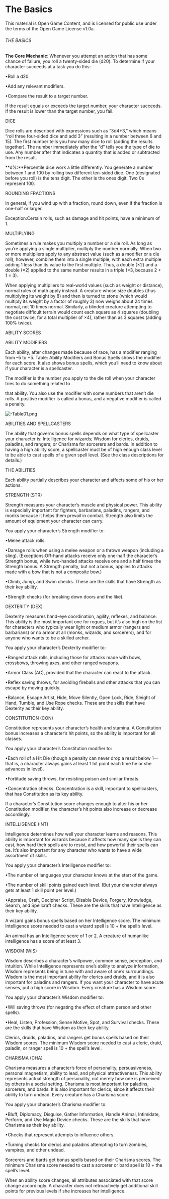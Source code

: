 # The Basics

This material is Open Game Content, and is licensed for public use under the terms of the Open Game License v1.0a.

###### THE BASICS





**The Core Mechanic**: Whenever you attempt an action that has some chance of failure, you roll a twenty-sided die (d20). To determine if your character succeeds at a task you do this:

•Roll a d20.

•Add any relevant modifiers.

•Compare the result to a target number.

If the result equals or exceeds the target number, your character succeeds. If the result is lower than the target number, you fail.





DICE

Dice rolls are described with expressions such as “3d4+3,” which means “roll three four-sided dice and add 3” (resulting in a number between 6 and 15). The first number tells you how many dice to roll (adding the results together). The number immediately after the “d” tells you the type of die to use. Any number after that indicates a quantity that is added or subtracted from the result.





**d%:**Percentile dice work a little differently. You generate a number between 1 and 100 by rolling two different ten-sided dice. One (designated before you roll) is the tens digit. The other is the ones digit. Two 0s represent 100.





ROUNDING FRACTIONS

In general, if you wind up with a fraction, round down, even if the fraction is one-half or larger.

Exception:Certain rolls, such as damage and hit points, have a minimum of 1.





MULTIPLYING

Sometimes a rule makes you multiply a number or a die roll. As long as you’re applying a single multiplier, multiply the number normally. When two or more multipliers apply to any abstract value (such as a modifier or a die roll), however, combine them into a single multiple, with each extra multiple adding 1 less than its value to the first multiple. Thus, a double (×2) and a double (×2) applied to the same number results in a triple (×3, because 2 + 1 = 3).





When applying multipliers to real-world values (such as weight or distance), normal rules of math apply instead. A creature whose size doubles (thus multiplying its weight by 8) and then is turned to stone (which would multiply its weight by a factor of roughly 3) now weighs about 24 times normal, not 10 times normal. Similarly, a blinded creature attempting to negotiate difficult terrain would count each square as 4 squares (doubling the cost twice, for a total multiplier of ×4), rather than as 3 squares (adding 100% twice).





ABILITY SCORES





ABILITY MODIFIERS

Each ability, after changes made because of race, has a modifier ranging from –5 to +5. Table: Ability Modifiers and Bonus Spells shows the modifier for each score. It also shows bonus spells, which you’ll need to know about if your character is a spellcaster.

The modifier is the number you apply to the die roll when your character tries to do something related to

that ability. You also use the modifier with some numbers that aren’t die rolls. A positive modifier is called a bonus, and a negative modifier is called a penalty.













































































































































































































































































































































































































































































































































![-Table01.png](-Table01.png)





ABILITIES AND SPELLCASTERS

The ability that governs bonus spells depends on what type of spellcaster your character is: Intelligence for wizards; Wisdom for clerics, druids, paladins, and rangers; or Charisma for sorcerers and bards. In addition to having a high ability score, a spellcaster must be of high enough class level to be able to cast spells of a given spell level. (See the class descriptions for details.)





THE ABILITIES

Each ability partially describes your character and affects some of his or her actions.





STRENGTH (STR)

Strength measures your character’s muscle and physical power. This ability is especially important for fighters, barbarians, paladins, rangers, and monks because it helps them prevail in combat. Strength also limits the amount of equipment your character can carry.

You apply your character’s Strength modifier to:

•Melee attack rolls.

•Damage rolls when using a melee weapon or a thrown weapon (including a sling). (Exceptions:Off-hand attacks receive only one-half the character’s Strength bonus, while two-handed attacks receive one and a half times the Strength bonus. A Strength penalty, but not a bonus, applies to attacks made with a bow that is not a composite bow.)

•Climb, Jump, and Swim checks. These are the skills that have Strength as their key ability.

•Strength checks (for breaking down doors and the like).





DEXTERITY (DEX)

Dexterity measures hand-eye coordination, agility, reflexes, and balance. This ability is the most important one for rogues, but it’s also high on the list for characters who typically wear light or medium armor (rangers and barbarians) or no armor at all (monks, wizards, and sorcerers), and for anyone who wants to be a skilled archer.

You apply your character’s Dexterity modifier to:

•Ranged attack rolls, including those for attacks made with bows, crossbows, throwing axes, and other ranged weapons.

•Armor Class (AC), provided that the character can react to the attack.

•Reflex saving throws, for avoiding fireballs and other attacks that you can escape by moving quickly.

•Balance, Escape Artist, Hide, Move Silently, Open Lock, Ride, Sleight of Hand, Tumble, and Use Rope checks. These are the skills that have Dexterity as their key ability.





CONSTITUTION (CON)

Constitution represents your character’s health and stamina. A Constitution bonus increases a character’s hit points, so the ability is important for all classes.

You apply your character’s Constitution modifier to:

•Each roll of a Hit Die (though a penalty can never drop a result below 1—that is, a character always gains at least 1 hit point each time he or she advances in level).

•Fortitude saving throws, for resisting poison and similar threats.

•Concentration checks. Concentration is a skill, important to spellcasters, that has Constitution as its key ability.

If a character’s Constitution score changes enough to alter his or her Constitution modifier, the character’s hit points also increase or decrease accordingly.





INTELLIGENCE (INT)

Intelligence determines how well your character learns and reasons. This ability is important for wizards because it affects how many spells they can cast, how hard their spells are to resist, and how powerful their spells can be. It’s also important for any character who wants to have a wide assortment of skills.

You apply your character’s Intelligence modifier to:

•The number of languages your character knows at the start of the game.

•The number of skill points gained each level. (But your character always gets at least 1 skill point per level.)

•Appraise, Craft, Decipher Script, Disable Device, Forgery, Knowledge, Search, and Spellcraft checks. These are the skills that have Intelligence as their key ability.

A wizard gains bonus spells based on her Intelligence score. The minimum Intelligence score needed to cast a wizard spell is 10 + the spell’s level.

An animal has an Intelligence score of 1 or 2. A creature of humanlike intelligence has a score of at least 3.





WISDOM (WIS)

Wisdom describes a character’s willpower, common sense, perception, and intuition. While Intelligence represents one’s ability to analyze information, Wisdom represents being in tune with and aware of one’s surroundings. Wisdom is the most important ability for clerics and druids, and it is also important for paladins and rangers. If you want your character to have acute senses, put a high score in Wisdom. Every creature has a Wisdom score.

You apply your character’s Wisdom modifier to:

•Will saving throws (for negating the effect of charm person and other spells).

•Heal, Listen, Profession, Sense Motive, Spot, and Survival checks. These are the skills that have Wisdom as their key ability.

Clerics, druids, paladins, and rangers get bonus spells based on their Wisdom scores. The minimum Wisdom score needed to cast a cleric, druid, paladin, or ranger spell is 10 + the spell’s level.





CHARISMA (CHA)

Charisma measures a character’s force of personality, persuasiveness, personal magnetism, ability to lead, and physical attractiveness. This ability represents actual strength of personality, not merely how one is perceived by others in a social setting. Charisma is most important for paladins, sorcerers, and bards. It is also important for clerics, since it affects their ability to turn undead. Every creature has a Charisma score.

You apply your character’s Charisma modifier to:

•Bluff, Diplomacy, Disguise, Gather Information, Handle Animal, Intimidate, Perform, and Use Magic Device checks. These are the skills that have Charisma as their key ability.

•Checks that represent attempts to influence others.

•Turning checks for clerics and paladins attempting to turn zombies, vampires, and other undead.

Sorcerers and bards get bonus spells based on their Charisma scores. The minimum Charisma score needed to cast a sorcerer or bard spell is 10 + the spell’s level.





When an ability score changes, all attributes associated with that score change accordingly. A character does not retroactively get additional skill points for previous levels if she increases her intelligence.

